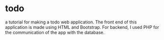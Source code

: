 # todo
 a tutorial for making a todo web application. The front end of this application is made using HTML and Bootstrap. For backend, I used PHP for the communication of the app with the database.
